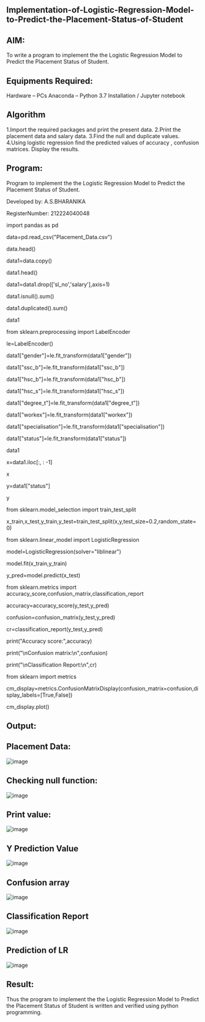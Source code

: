 ## Implementation-of-Logistic-Regression-Model-to-Predict-the-Placement-Status-of-Student
## AIM:
To write a program to implement the the Logistic Regression Model to Predict the Placement Status of Student.

## Equipments Required:
Hardware – PCs
Anaconda – Python 3.7 Installation / Jupyter notebook
## Algorithm
1.Import the required packages and print the present data.
2.Print the placement data and salary data.
3.Find the null and duplicate values.
4.Using logistic regression find the predicted values of accuracy , confusion matrices.
Display the results.
## Program:
Program to implement the the Logistic Regression Model to Predict the Placement Status of Student.

Developed by: A.S.BHARANIKA

RegisterNumber: 212224040048

import pandas as pd

data=pd.read_csv("Placement_Data.csv")

data.head()

data1=data.copy()

data1.head()

data1=data1.drop(['sl_no','salary'],axis=1)

data1.isnull().sum()

data1.duplicated().sum()

data1

from sklearn.preprocessing import LabelEncoder

le=LabelEncoder()

data1["gender"]=le.fit_transform(data1["gender"])

data1["ssc_b"]=le.fit_transform(data1["ssc_b"])

data1["hsc_b"]=le.fit_transform(data1["hsc_b"])

data1["hsc_s"]=le.fit_transform(data1["hsc_s"])

data1["degree_t"]=le.fit_transform(data1["degree_t"])

data1["workex"]=le.fit_transform(data1["workex"])

data1["specialisation"]=le.fit_transform(data1["specialisation"])

data1["status"]=le.fit_transform(data1["status"])

data1

x=data1.iloc[:, : -1]

x

y=data1["status"]

y

from sklearn.model_selection import train_test_split

x_train,x_test,y_train,y_test=train_test_split(x,y,test_size=0.2,random_state=0)

from sklearn.linear_model import LogisticRegression

model=LogisticRegression(solver="liblinear")

model.fit(x_train,y_train)

y_pred=model.predict(x_test)

from sklearn.metrics import accuracy_score,confusion_matrix,classification_report

accuracy=accuracy_score(y_test,y_pred)

confusion=confusion_matrix(y_test,y_pred)

cr=classification_report(y_test,y_pred)

print("Accuracy score:",accuracy)

print("\nConfusion matrix:\n",confusion)

print("\nClassification Report:\n",cr)

from sklearn import metrics

cm_display=metrics.ConfusionMatrixDisplay(confusion_matrix=confusion,display_labels=[True,False])

cm_display.plot()

## Output:

## Placement Data:
![image](https://github.com/user-attachments/assets/0b16cc59-c3bd-4c15-adff-6a902d1b44c2)
## Checking null function:
![image](https://github.com/user-attachments/assets/e1acce53-2401-4890-a089-918cd1972d1f)
## Print value:
![image](https://github.com/user-attachments/assets/6e54bdc7-aa31-4162-891f-afcfe113e602)
## Y Prediction Value
![image](https://github.com/user-attachments/assets/b6f6bc72-0cd4-4121-8f09-578dee5d33f9)
## Confusion array
![image](https://github.com/user-attachments/assets/c84babc2-117e-437b-8a90-c4d5a4ccd8a9)
## Classification Report
![image](https://github.com/user-attachments/assets/22500e04-3a63-4256-ab94-b6468e52c10b)
## Prediction of LR
![image](https://github.com/user-attachments/assets/d4bf6f7b-6106-4e7f-a98c-abafe98bd04e)



## Result:
Thus the program to implement the the Logistic Regression Model to Predict the Placement Status of Student is written and verified using python programming.
